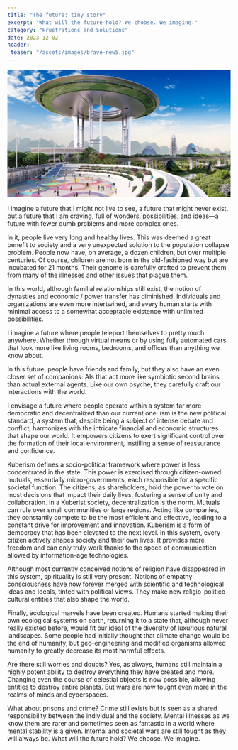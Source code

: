 ```yaml
---
title: "The future: tiny story"
excerpt: "What will the future hold? We choose. We imagine."
category: "Frustrations and Solutions"
date: 2023-12-02
header:
 teaser: "/assets/images/brave-new5.jpg"
---
```


![brave-new](/assets/images/brave-new5.jpg)

I imagine a future that I might not live to see, a future that might never exist, but a future that I am craving, full of wonders, possibilities, and ideas—a future with fewer dumb problems and more complex ones.

In it, people live very long and healthy lives. This was deemed a great benefit to society and a very unexpected solution to the population collapse problem. People now have, on average, a dozen children, but over multiple centuries.
Of course, children are not born in the old-fashioned way but are incubated for 21 months. Their genome is carefully crafted to prevent them from many of the illnesses and other issues that plague them.

In this world, although familial relationships still exist, the notion of dynasties and economic / power transfer has diminished. Individuals and organizations are even more intertwined, and every human starts with minimal access to a somewhat acceptable existence with unlimited possibilities.

I imagine a future where people teleport themselves to pretty much anywhere. Whether through virtual means or by using fully automated cars that look more like living rooms, bedrooms, and offices than anything we know about.

In this future, people have friends and family, but they also have an even closer set of companions: AIs that act more like symbiotic second brains than actual external agents. Like our own psyche, they carefully craft our interactions with the world.

I envisage a future where people operate within a system far more democratic and decentralized than our current one. ism is the new political standard, a system that, despite being a subject of intense debate and conflict, harmonizes with the intricate financial and economic structures that shape our world. It empowers citizens to exert significant control over the formation of their local environment, instilling a sense of reassurance and confidence.

Kuberism defines a socio-political framework where power is less concentrated in the state. This power is exercised through citizen-owned mutuals, essentially micro-governments, each responsible for a specific societal function. The citizens, as shareholders, hold the power to vote on most decisions that impact their daily lives, fostering a sense of unity and collaboration.
In a Kuberist society, decentralization is the norm. Mutuals can rule over small communities or large regions. Acting like companies, they constantly compete to be the most efficient and effective, leading to a constant drive for improvement and innovation.
Kuberism is a form of democracy that has been elevated to the next level. In this system, every citizen actively shapes society and their own lives. It provides more freedom and can only truly work thanks to the speed of communication allowed by information-age technologies.

Although most currently conceived notions of religion have disappeared in this system, spirituality is still very present. Notions of empathy consciousness have now forever merged with scientific and technological ideas and ideals, tinted with political views. They make new religio-politico-cultural entities that also shape the world.

Finally, ecological marvels have been created. Humans started making their own ecological systems on earth, returning it to a state that, although never really existed before, would fit our ideal of the diversity of luxurious natural landscapes. Some people had initially thought that climate change would be the end of humanity, but geo-engineering and modified organisms allowed humanity to greatly decrease its most harmful effects.

Are there still worries and doubts? Yes, as always, humans still maintain a highly potent ability to destroy everything they have created and more. Changing even the course of celestial objects is now possible, allowing entities to destroy entire planets.
But wars are now fought even more in the realms of minds and cyberspaces.

What about prisons and crime? Crime still exists but is seen as a shared responsibility between the individual and the society. Mental illnesses as we know them are rarer and sometimes seen as fantastic in a world where mental stability is a given. Internal and societal wars are still fought as they will always be.
What will the future hold? We choose. We imagine.
